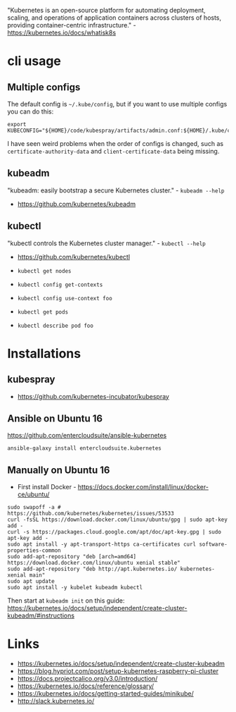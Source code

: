 "Kubernetes is an open-source platform for automating deployment, scaling, and operations of application containers across clusters of hosts, providing container-centric infrastructure." - <https://kubernetes.io/docs/whatisk8s>

# cli usage

## Multiple configs

The default config is `~/.kube/config`, but if you want to use multiple configs you can do this:

```
export KUBECONFIG="${HOME}/code/kubespray/artifacts/admin.conf:${HOME}/.kube/config"
```

I have seen weird problems when the order of configs is changed, such as `certificate-authority-data` and `client-certificate-data` being missing.

## kubeadm

"kubeadm: easily bootstrap a secure Kubernetes cluster." - `kubeadm --help`

- <https://github.com/kubernetes/kubeadm>

## kubectl

"kubectl controls the Kubernetes cluster manager." - `kubectl --help`

- <https://github.com/kubernetes/kubectl>

- `kubectl get nodes`
- `kubectl config get-contexts`
- `kubectl config use-context foo`
- `kubectl get pods`
- `kubectl describe pod foo`

# Installations

## kubespray

- <https://github.com/kubernetes-incubator/kubespray>

## Ansible on Ubuntu 16

<https://github.com/entercloudsuite/ansible-kubernetes>

```
ansible-galaxy install entercloudsuite.kubernetes
```

## Manually on Ubuntu 16


- First install Docker - <https://docs.docker.com/install/linux/docker-ce/ubuntu/>

```
sudo swapoff -a # https://github.com/kubernetes/kubernetes/issues/53533
curl -fsSL https://download.docker.com/linux/ubuntu/gpg | sudo apt-key add -
curl -s https://packages.cloud.google.com/apt/doc/apt-key.gpg | sudo apt-key add -
sudo apt install -y apt-transport-https ca-certificates curl software-properties-common
sudo add-apt-repository "deb [arch=amd64] https://download.docker.com/linux/ubuntu xenial stable"
sudo add-apt-repository "deb http://apt.kubernetes.io/ kubernetes-xenial main"
sudo apt update
sudo apt install -y kubelet kubeadm kubectl
```

Then start at `kubeadm init` on this guide: <https://kubernetes.io/docs/setup/independent/create-cluster-kubeadm/#instructions>

# Links

- <https://kubernetes.io/docs/setup/independent/create-cluster-kubeadm>
- <https://blog.hypriot.com/post/setup-kubernetes-raspberry-pi-cluster>
- <https://docs.projectcalico.org/v3.0/introduction/>
- <https://kubernetes.io/docs/reference/glossary/>
- <https://kubernetes.io/docs/getting-started-guides/minikube/>
- <http://slack.kubernetes.io/>
